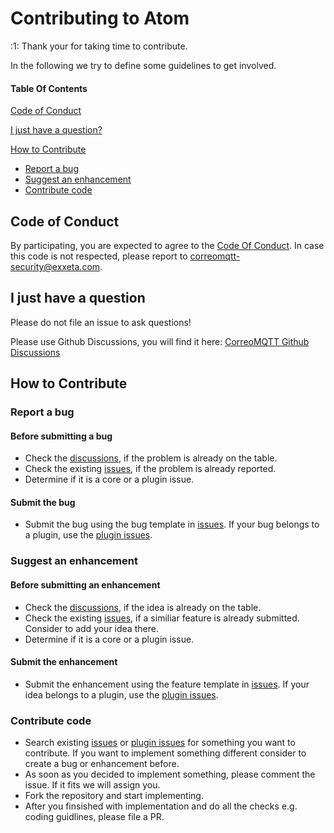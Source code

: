 # Contributing to Atom

:1: Thank your for taking time to contribute.

In the following we try to define some guidelines to get involved. 

#### Table Of Contents

[Code of Conduct](#code-of-conduct)

[I just have a question?](#i-just-have-a-question)

[How to Contribute](#how-to-contribute)
* [Report a bug](#report-a-bug)
* [Suggest an enhancement](#suggest-an-enhancement)
* [Contribute code](#contribute-code)

## Code of Conduct

By participating, you are expected to agree to the [Code Of Conduct](CODE_OF_CONDUCT.md). In case this code is not respected, please report to [correomqtt-security@exxeta.com](mailto:correomqtt-security@exxeta.com).

## I just have a question

Please do not file an issue to ask questions!

Please use Github Discussions, you will find it here: [CorreoMQTT Github Discussions](https://github.com/EXXETA/correomqtt/discussions)

## How to Contribute

### Report a bug

#### Before submitting a bug

* Check the [discussions](https://github.com/EXXETA/correomqtt/discussions), if the problem is already on the table.
* Check the existing [issues](https://github.com/EXXETA/correomqtt/issues), if the problem is already reported.
* Determine if it is a core or a plugin issue.

#### Submit the bug

* Submit the bug using the bug template in [issues](https://github.com/EXXETA/correomqtt/issues). If your bug belongs to a plugin, use the [plugin issues](https://github.com/EXXETA/correomqtt-plugins/issues).

### Suggest an enhancement

#### Before submitting an enhancement

* Check the [discussions](https://github.com/EXXETA/correomqtt/discussions), if the idea is already on the table.
* Check the existing [issues](https://github.com/EXXETA/correomqtt/issues), if a similiar feature is already submitted. Consider to add your idea there.
* Determine if it is a core or a plugin issue.

#### Submit the enhancement

* Submit the enhancement using the feature template in [issues](https://github.com/EXXETA/correomqtt/issues). If your idea belongs to a plugin, use the [plugin issues](https://github.com/EXXETA/correomqtt-plugins/issues).


### Contribute code

* Search existing [issues](https://github.com/EXXETA/correomqtt/issues) or [plugin issues](https://github.com/EXXETA/correomqtt-plugins/issues) for something you want to contribute. If you want to implement something different consider to create a bug or enhancement before.
* As soon as you decided to implement something, please comment the issue. If it fits we will assign you. 
* Fork the repository and start implementing.
* After you finsished with implementation and do all the checks e.g. coding guidlines, please file a PR.

